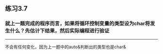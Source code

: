 ## 练习3.7
### 就上一题完成的程序而言，如果将循环控制变量的类型设为char将发生什么？先估计下结果，然后实际编程进行验证
***
不会有任何变化，因为上一题中的auto&判断出的类型也是char&